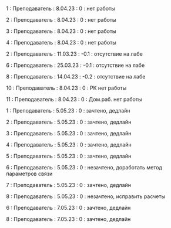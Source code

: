 1 : Преподаватель : 8.04.23 : 0 : нет работы

2 : Преподаватель : 8.04.23 : 0 : нет работы

3 : Преподаватель : 8.04.23 : 0 : нет работы

4 : Преподаватель : 8.04.23 : 0 : нет работы

2 : Преподаватель : 11.03.23 : -0.1 : отсутствие на лабе

6 : Преподаватель : 25.03.23 : -0.1 : отсутствие на лабе

8 : Преподаватель : 14.04.23 : -0.2 : отсутствие на лабе

10 : Преподаватель : 8.04.23 : 0 : РК нет работы

11 : Преподаватель : 8.04.23 : 0 : Дом.раб. нет работы

1 : Преподаватель : 5.05.23 : 0 : зачтено, дедлайн

2 : Преподаватель : 5.05.23 : 0 : зачтено, дедлайн

3 : Преподаватель : 5.05.23 : 0 : зачтено, дедлайн

4 : Преподаватель : 5.05.23 : 0 : зачтено, дедлайн

5 : Преподаватель : 5.05.23 : 0 : зачтено, дедлайн

6 : Преподаватель : 5.05.23 : 0 : незачтено, доработать метод параметров связи

7 : Преподаватель : 5.05.23 : 0 : зачтено, дедлайн

8 : Преподаватель : 5.05.23 : 0 : незачтено, исправить расчеты

6 : Преподаватель : 7.05.23 : 0 : зачтено, дедлайн

8 : Преподаватель : 7.05.23 : 0 : зачтено, дедлайн
